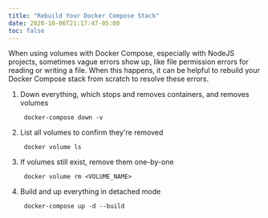 ```yaml
---
title: "Rebuild Your Docker Compose Stack"
date: 2020-10-06T21:17:47-05:00
toc: false
---
```


When using volumes with Docker Compose, especially with NodeJS projects, sometimes vague errors show up, like file permission errors for reading or writing a file. When this happens, it can be helpful to rebuild your Docker Compose stack from scratch to resolve these errors.

1. Down everything, which stops and removes containers, and removes volumes

        docker-compose down -v

1. List all volumes to confirm they're removed

        docker volume ls

1. If volumes still exist, remove them one-by-one

        docker volume rm <VOLUME_NAME>

1. Build and up everything in detached mode

        docker-compose up -d --build
